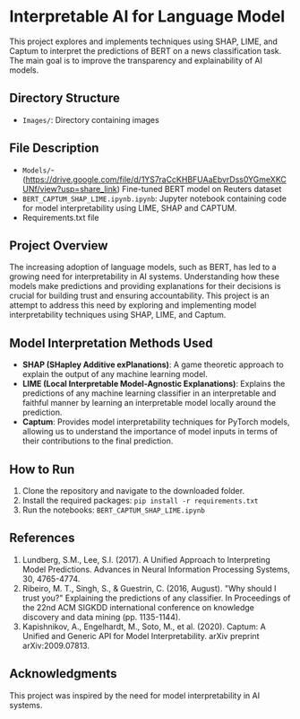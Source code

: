 # Interpretable AI for Language Model

This project explores and implements techniques using SHAP, LIME, and Captum to interpret the predictions of BERT on a news classification task. The main goal is to improve the transparency and explainability of AI models.


## Directory Structure
- `Images/`: Directory containing images

## File Description
- `Models/`- (https://drive.google.com/file/d/1YS7raCcKHBFUAaEbvrDss0YGmeXKCUNf/view?usp=share_link) Fine-tuned BERT model on Reuters dataset
- `BERT_CAPTUM_SHAP_LIME.ipynb.ipynb`: Jupyter notebook containing code for model interpretability using LIME, SHAP and CAPTUM.
- Requirements.txt file

## Project Overview
The increasing adoption of language models, such as BERT, has led to a growing need for interpretability in AI systems. Understanding how these models make predictions and providing explanations for their decisions is crucial for building trust and ensuring accountability. This project is an attempt to address this need by exploring and implementing model interpretability techniques using SHAP, LIME, and Captum.

## Model Interpretation Methods Used
- **SHAP (SHapley Additive exPlanations)**: A game theoretic approach to explain the output of any machine learning model.
- **LIME (Local Interpretable Model-Agnostic Explanations)**: Explains the predictions of any machine learning classifier in an interpretable and faithful manner by learning an interpretable model locally around the prediction.
- **Captum**: Provides model interpretability techniques for PyTorch models, allowing us to understand the importance of model inputs in terms of their contributions to the final prediction.

## How to Run
1. Clone the repository and navigate to the downloaded folder.
2. Install the required packages: `pip install -r requirements.txt`
3. Run the notebooks: `BERT_CAPTUM_SHAP_LIME.ipynb`

## References
1. Lundberg, S.M., Lee, S.I. (2017). A Unified Approach to Interpreting Model Predictions. Advances in Neural Information Processing Systems, 30, 4765-4774.
2. Ribeiro, M. T., Singh, S., & Guestrin, C. (2016, August). "Why should I trust you?" Explaining the predictions of any classifier. In Proceedings of the 22nd ACM SIGKDD international conference on knowledge discovery and data mining (pp. 1135-1144).
3. Kapishnikov, A., Engelhardt, M., Soto, M., et al. (2020). Captum: A Unified and Generic API for Model Interpretability. arXiv preprint arXiv:2009.07813.

## Acknowledgments
This project was inspired by the need for model interpretability in AI systems.
